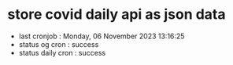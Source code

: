 # store covid daily api as json data

- last cronjob : Monday, 06 November 2023 13:16:25
- status og cron : success
- status daily cron : success
      
      